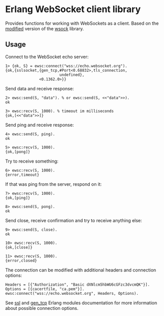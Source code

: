 # Erlang WebSocket client library

Provides functions for working with WebSockets as a client. Based on the 
[modified](http://github.com/aialferov/wsock) version of the
[wsock](http://github.com/madtrick/wsock) library.

## Usage

Connect to the WebSocket echo server:

```
1> {ok, S} = ewsc:connect("wss://echo.websocket.org").
{ok,{sslsocket,{gen_tcp,#Port<0.68832>,tls_connection,
                        undefined},
               <0.1362.0>}}
```

Send data and receive response:

```
2> ewsc:send(S, "data"). % or ewsc:send(S, <<"data">>).
ok

3> ewsc:recv(S, 1000). % timeout im milliseconds
{ok,[<<"data">>]}
```

Send ping and receive response:

```
4> ewsc:send(S, ping).
ok

5> ewsc:recv(S, 1000).
{ok,[pong]}
```

Try to receive something:

```
6> ewsc:recv(S, 1000).
{error,timeout}
```

If that was ping from the server, respond on it:

```
7> ewsc:recv(S, 1000).
{ok,[ping]}

8> ewsc:send(S, pong).
ok
```

Send close, receive confirmation and try to receive anything else:

```
9> ewsc:send(S, close).
ok

10> ewsc:recv(S, 1000).
{ok,[close]}

11> ewsc:recv(S, 1000).
{error,closed}
```

The connection can be modified with additional headers and connection options:

```
Headers = [{"Authorization", "Basic dXNlcm5hbWU6cGFzc3dvcmQK"}].
Options = [{cacertfile, "ca.pem"}].
ewsc:connect("wss://echo.websocket.org", Headers, Options).
```

See [ssl](http://erlang.org/doc/man/ssl.html)
and [gen_tcp](http://erlang.org/doc/man/gen_tcp.html) Erlang modules
documentation for more information about possible connection options.
